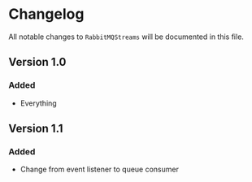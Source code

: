 # Changelog

All notable changes to `RabbitMQStreams` will be documented in this file.

## Version 1.0

### Added
- Everything

## Version 1.1

### Added
- Change from event listener to queue consumer
